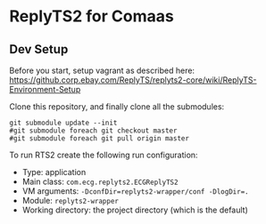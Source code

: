 # ReplyTS2 for Comaas

## Dev Setup

Before you start, setup vagrant as described here: https://github.corp.ebay.com/ReplyTS/replyts2-core/wiki/ReplyTS-Environment-Setup

Clone this repository, and finally clone all the submodules:
```
git submodule update --init
#git submodule foreach git checkout master
#git submodule foreach git pull origin master
```

To run RTS2 create the following run configuration:

* Type: application
* Main class: `com.ecg.replyts2.ECGReplyTS2`
* VM arguments: `-DconfDir=replyts2-wrapper/conf -DlogDir=.`
* Module: `replyts2-wrapper`
* Working directory: the project directory (which is the default)
